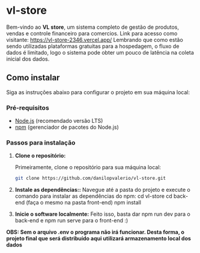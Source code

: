 # vl-store

Bem-vindo ao **VL store**, um sistema completo de gestão de produtos, vendas e controle financeiro para comercios.
Link para acesso como visitante: https://vl-store-2346.vercel.app/
Lembrando que como estão sendo utilizadas plataformas gratuitas para a hospedagem, o fluxo de dados é limitado, logo o sistema pode obter um pouco de latência na coleta inicial dos dados.

## Como instalar

Siga as instruções abaixo para configurar o projeto em sua máquina local:

### Pré-requisitos

- [Node.js](https://nodejs.org/) (recomendado versão LTS)
- [npm](https://www.npmjs.com/) (gerenciador de pacotes do Node.js)

### Passos para instalação

1. **Clone o repositório:**

   Primeiramente, clone o repositório para sua máquina local:

   ```bash
   git clone https://github.com/danilopvalerio/vl-store.git

   ```

2. **Instale as dependências::**
   Navegue até a pasta do projeto e execute o comando para instalar as dependências do npm:
   cd vl-store
   cd back-end (faça o mesmo na pasta front-end)
   npm install

3. **Inicie o software localmente:**
   Feito isso, basta dar npm run dev para o back-end e npm run serve para o front-end :)

**OBS: Sem o arquivo .env o programa não irá funcionar. Desta forma, o projeto final que será distribuído aqui utilizará armazenamento local dos dados**
